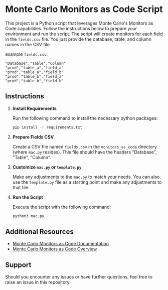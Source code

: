 
# Monte Carlo Monitors as Code Script

This project is a Python script that leverages Monte Carlo's Monitors as Code capabilities. Follow the instructions below to prepare your environment and run the script. The script will create monitors for each field in the `fields.csv` file. You just provide the database, table, and column names in the CSV file.

example `fields.csv`:

   ```csv
   "Database","Table","Column"
   "prod","table_a","field_a"
   "prod","table_a","field_b"
   "prod","table_b","field_a"
   "prod","table_b","field_b"
   ```

## Instructions

1. **Install Requirements**

   Run the following command to install the necessary python packages:

   ```sh
   pip install -r requirements.txt
   ```

2. **Prepare Fields CSV**

   Create a CSV file named `fields.csv` in the `monitors_as_code` directory (where `mac.py` resides). This file should have the headers "Database", "Table", "Column".

3. **Customize `mac.py` or `template.py`**

   Make any adjustments to the `mac.py` to match your needs. You can also use the `template.py` file as a starting point and make any adjustments to that file.

4. **Run the Script**

   Execute the script with the following command:

   ```sh
   python3 mac.py
   ```

## Additional Resources

- [Monte Carlo Monitors as Code Documentation](https://docs.getmontecarlo.com/docs/monitors-as-code)
- [Monte Carlo Monitors as Code Overview](https://docs.getmontecarlo.com/docs/monitors-as-code-1)

## Support

Should you encounter any issues or have further questions, feel free to raise an issue in this repository.
